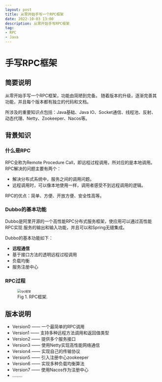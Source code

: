 ```yaml
---
layout: post
title: 从零开始手写一个RPC框架
date: 2022-10-03 13:00
description: 从零开始手写RPC框架
tag:
- RPC
- Java
---
```


# 手写RPC框架

## 简要说明
从零开始手写一个RPC框架，功能由简陋到完备。
随着版本的升级，逐渐完善其功能，并且每个版本都有独立的代码和文档。

所涉及的重要知识点包括：Java基础、Java IO、Socket通信、线程池、反射、动态代理、Netty、Zookeeper、Nacos等。

## 背景知识

### 什么是RPC

RPC全称为Remote Procedure Call，即远程过程调用，所对应的是本地调用。
RPC解决的问题主要有两个：
    
* 解决分布式系统中，服务之间的调用问题。
* 远程调用时，可以像本地使用一样，调用者感受不到远程调用的逻辑。

RPC的优点：简单、方便、开放方便、安全性高等。

### Dubbo的基本功能

Dubbo是阿里开源的一个高性能RPC分布式服务框架，使应用可以通过高性能RPC实现
服务的输出和输入功能，并且可以和Spring无缝集成。

Dubbo的基本功能如下：

* **远程通信**
* 基于接口方法的透明远程过程调用
* 负载均衡
* 服务注册中心

### RPC过程

<figure>
<img src="https://s1.ax1x.com/2023/06/18/pC1uyBF.png" alt="rpc框架" style="zoom: 67%;">
<figcaption>Fig 1. RPC框架.</figcaption>
</figure>

## 版本说明

* Version0 —— 一个最简单的RPC调用 
* Version1 —— 支持多种远程方法调用和返回值类型 
* Version2 —— 提供多个服务接口
* Version3 —— 使用Netty实现高性能网络通信 
* Version4 —— 实现自己的传输协议
* Version5 —— 引入注册中心zookeeper
* Version6 —— 实现多种负载均衡算法
* Version7 —— 使用Nacos作为注册中心
* ........


